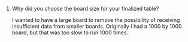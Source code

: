 1. Why did you choose the board size for your finalized table?

   I wanted to have a large board to remove the possibility of receiving insufficient data from smaller boards. 
   Originally I had a 1000 by 1000 board, but that was too slow to run 1000 times.